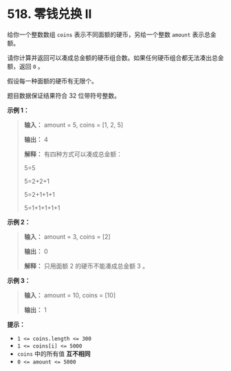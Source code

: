 # 518. 零钱兑换 II

给你一个整数数组 `coins` 表示不同面额的硬币，另给一个整数 `amount` 表示总金额。

请你计算并返回可以凑成总金额的硬币组合数。如果任何硬币组合都无法凑出总金额，返回 `0` 。

假设每一种面额的硬币有无限个。 

题目数据保证结果符合 32 位带符号整数。

**示例 1：** 

> **输入：** amount = 5, coins = \[1, 2, 5]
>
> **输出：** 4
>
> **解释：** 有四种方式可以凑成总金额：
>
> 5=5
>
> 5=2\+2\+1
>
> 5=2\+1\+1\+1
>
> 5=1\+1\+1\+1\+1

**示例 2：** 

> **输入：** amount = 3, coins = \[2]
>
> **输出：** 0
>
> **解释：** 只用面额 2 的硬币不能凑成总金额 3 。

**示例 3：** 

> **输入：** amount = 10, coins = \[10] 
>
> **输出：** 1

**提示：** 

*   `1 <= coins.length <= 300`
*   `1 <= coins[i] <= 5000`
*   `coins` 中的所有值 **互不相同** 
*   `0 <= amount <= 5000`